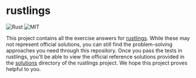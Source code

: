 # rustlings

![Rust](https://img.shields.io/badge/Rust-black?style=for-the-badge&logo=rust&logoColor=#E57324) ![MIT](https://img.shields.io/badge/MIT-green?style=for-the-badge)

This project contains all the exercise answers for [rustlings](https://github.com/rust-lang/rustlings). While these may not represent official solutions, you can still find the problem-solving approaches you need through this repository. Once you pass the tests in rustlings, you'll be able to view the official reference solutions provided in the [solutions](https://github.com/rust-lang/rustlings) directory of the rustlings project. We hope this project proves helpful to you.

